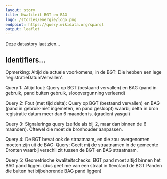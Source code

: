 ```yaml
---
layout: story
title: Kwaliteit BGT en BAG
logo: /stories/energie/logo.png
endpoint: https://query.wikidata.org/sparql
output: leaflet
---
```


Deze datastory laat zien...

## Identifiers...
Opmerking: Altijd de actuele voorkomens; in de BGT: Die hebben een lege ‘registratieDatumVervallen’.

Query 1: Altijd fout: Query op BGT (bestaand vervallen) en BAG (pand in gebruik, pand buiten gebruik, sloopvergunning verleend)

Query 2: Fout (met tijd delta): Query op BGT (bestaand vervallen) en BAG (pand in gebruik-niet ingemeten, en pand gesloopt) waarbij delta in bron registratie datum meer dan 6 maanden is. (gradient yasgui)


Query 3: Signalerings query (zelfde als bij 2, maar dan binnen de 6 maanden). Oftewel die moet de bronhouder aanpassen.


Query 4: De BGT bevat ook de straatnaam, en die zou overgenomen moeten zijn uit de BAG: Query: Geeft mij de straatnamen in de gemeente Dronten waarbij verschil zit tussen de BGT en BAG straatnaam.

Query 5: Geometrische kwaliteitschecks: BGT pand moet altijd binnen het BAG pand liggen. (dus geef me van een straat in flevoland de BGT Panden die buiten het bijbehorende BAG pand liggen)


